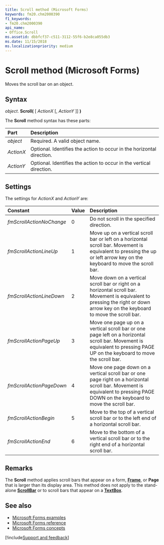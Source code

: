 ```yaml
---
title: Scroll method (Microsoft Forms)
keywords: fm20.chm2000390
f1_keywords:
- fm20.chm2000390
api_name:
- Office.Scroll
ms.assetid: dbbfcf37-c511-3112-55f6-b2e8ca055db3
ms.date: 11/15/2018
ms.localizationpriority: medium
---
```



# Scroll method (Microsoft Forms)

Moves the scroll bar on an object.

## Syntax

_object_. **Scroll(** [ _ActionX_ [, _ActionY_ ]] **)**

The **Scroll** method syntax has these parts:

|Part|Description|
|:-----|:-----|
| _object_|Required. A valid object name.|
| _ActionX_|Optional. Identifies the action to occur in the horizontal direction.|
| _ActionY_|Optional. Identifies the action to occur in the vertical direction.|

## Settings

The settings for  _ActionX_ and _ActionY_ are:


|Constant|Value|Description|
|:-----|:-----|:-----|
| _fmScrollActionNoChange_|0|Do not scroll in the specified direction.|
| _fmScrollActionLineUp_|1|Move up on a vertical scroll bar or left on a horizontal scroll bar. Movement is equivalent to pressing the up or left arrow key on the keyboard to move the scroll bar.|
| _fmScrollActionLineDown_|2|Move down on a vertical scroll bar or right on a horizontal scroll bar. Movement is equivalent to pressing the right or down arrow key on the keyboard to move the scroll bar.|
| _fmScrollActionPageUp_|3|Move one page up on a vertical scroll bar or one page left on a horizontal scroll bar. Movement is equivalent to pressing PAGE UP on the keyboard to move the scroll bar.|
| _fmScrollActionPageDown_|4|Move one page down on a vertical scroll bar or one page right on a horizontal scroll bar. Movement is equivalent to pressing PAGE DOWN on the keyboard to move the scroll bar.|
| _fmScrollActionBegin_|5|Move to the top of a vertical scroll bar or to the left end of a horizontal scroll bar.|
| _fmScrollActionEnd_|6|Move to the bottom of a vertical scroll bar or to the right end of a horizontal scroll bar.|

## Remarks

The **Scroll** method applies scroll bars that appear on a form, **[Frame](frame-control.md)**, or **Page** that is larger than its display area. This method does not apply to the stand-alone **[ScrollBar](scrollbar-control.md)** or to scroll bars that appear on a **[TextBox](textbox-control.md)**.

## See also

- [Microsoft Forms examples](examples-microsoft-forms.md)
- [Microsoft Forms reference](reference-microsoft-forms.md)
- [Microsoft Forms concepts](concepts-microsoft-forms.md)

[!include[Support and feedback](~/includes/feedback-boilerplate.md)]